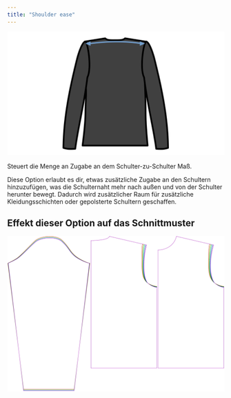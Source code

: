 ```yaml
---
title: "Shoulder ease"
---
```


![Schulter Zugabe](./shoulderease.svg)

Steuert die Menge an Zugabe an dem Schulter-zu-Schulter Maß.

Diese Option erlaubt es dir, etwas zusätzliche Zugabe an den Schultern hinzuzufügen, was die Schulternaht mehr nach außen und von der Schulter herunter bewegt. Dadurch wird zusätzlicher Raum für zusätzliche Kleidungsschichten oder gepolsterte Schultern geschaffen.

## Effekt dieser Option auf das Schnittmuster

![Dieses Bild zeigt den Effekt dieser Option, indem es mehrere Varianten überlagert, die einen anderen Wert für diese Option haben](brian_shoulderease_sample.svg "Effekt dieser Option auf das Schnittmuster")
